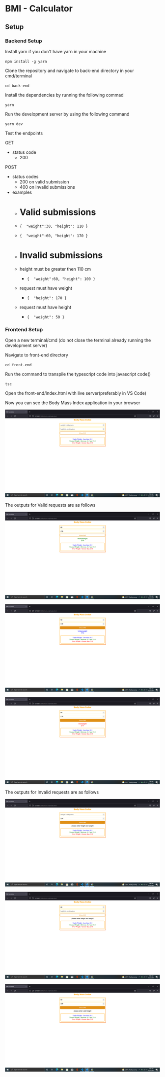 # BMI - Calculator

## Setup

### Backend Setup

Install yarn if you don't have yarn in your machine

`npm install -g yarn`

Clone the repository and navigate to back-end directory in your cmd/terminal

`cd back-end`

Install the dependencies by running the following commad

`yarn`

Run the development server by using the following command

`yarn dev`

Test the endpoints

GET 
- status code 
    - 200 

POST 
- status codes 
    - 200 on valid submission
    - 400 on invalid submissions
- examples
    - # Valid submissions 
    
    - `{ 
        "weight":30,
        "height": 110
    }`

    - `{ 
        "weight":60,
        "height": 170
    }`

    - # Invalid submissions 
    
    - height must be greater then 110 cm
        - `{ 
            "weight":60,
            "height": 100
        }`

    - request must have weight
        - `{ 
            "height": 170
        }`
    - request must have height
        - `{ 
            "weight": 50
        }`
 
### Frontend Setup

Open a new terminal/cmd (do not close the terminal already running the development server)

Navigate to front-end directory

`cd front-end`

Run the command to transpile the typescript code into javascript code()

`tsc`

Open the front-end/index.html with live server(preferably in VS Code)

Now you can see the Body Mass Index application in your browser

![](sample-outputs/output.png)

The outputs for Valid requests are as follows

![](sample-outputs/valid-responses/output-1.png)

![](sample-outputs/valid-responses/output-2.png)

![](sample-outputs/valid-responses/output-3.png)


The outputs for Invalid requests are as follows

![](sample-outputs/invalid-responses/output-1.png)

![](sample-outputs/invalid-responses/output-2.png)

![](sample-outputs/invalid-responses/output-3.png)